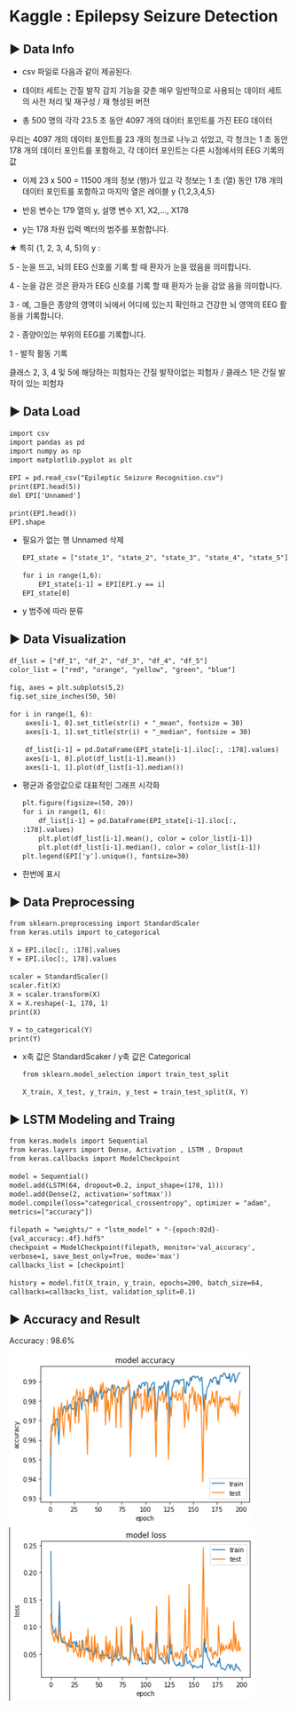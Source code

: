 # Kaggle : Epilepsy Seizure Detection

## ▶ Data Info
- csv 파일로 다음과 같이 제공된다.

- 데이터 세트는 간질 발작 감지 기능을 갖춘 매우 일반적으로 사용되는 데이터 세트의 사전 처리 및 재구성 / 재 형성된 버전

- 총 500 명의 각각 23.5 초 동안 4097 개의 데이터 포인트를 가진 EEG 데이터

우리는 4097 개의 데이터 포인트를 23 개의 청크로 나누고 섞었고, 각 청크는 1 초 동안 178 개의 데이터 포인트를 포함하고, 각 데이터 포인트는 다른 시점에서의 EEG 기록의 값

- 이제 23 x 500 = 11500 개의 정보 (행)가 있고 각 정보는 1 초 (열) 동안 178 개의 데이터 포인트를 포함하고 마지막 열은 레이블 y {1,2,3,4,5}

- 반응 변수는 179 열의 y, 설명 변수 X1, X2,…, X178 

- y는 178 차원 입력 벡터의 범주를 포함합니다. 


★ 특히 {1, 2, 3, 4, 5}의 y :

5 - 눈을 뜨고, 뇌의 EEG 신호를 기록 할 때 환자가 눈을 떴음을 의미합니다.

4 - 눈을 감은 것은 환자가 EEG 신호를 기록 할 때 환자가 눈을 감았 음을 의미합니다.

3 - 예, 그들은 종양의 영역이 뇌에서 어디에 있는지 확인하고 건강한 뇌 영역의 EEG 활동을 기록합니다.

2 - 종양이있는 부위의 EEG를 기록합니다.

1 - 발작 활동 기록

클래스 2, 3, 4 및 5에 해당하는 피험자는 간질 발작이없는 피험자 / 클래스 1은 간질 발작이 있는 피험자

## ▶ Data Load

    import csv
    import pandas as pd
    import numpy as np
    import matplotlib.pyplot as plt

    EPI = pd.read_csv("Epileptic Seizure Recognition.csv")
    print(EPI.head(5))
    del EPI['Unnamed']

    print(EPI.head())
    EPI.shape
    
- 필요가 없는 행 Unnamed 삭제
    
      EPI_state = ["state_1", "state_2", "state_3", "state_4", "state_5"]

      for i in range(1,6):
          EPI_state[i-1] = EPI[EPI.y == i]
      EPI_state[0]
      
- y 범주에 따라 분류

## ▶ Data Visualization
    df_list = ["df_1", "df_2", "df_3", "df_4", "df_5"]
    color_list = ["red", "orange", "yellow", "green", "blue"]

    fig, axes = plt.subplots(5,2)
    fig.set_size_inches(50, 50)

    for i in range(1, 6):
        axes[i-1, 0].set_title(str(i) + "_mean", fontsize = 30)
        axes[i-1, 1].set_title(str(i) + "_median", fontsize = 30)

        df_list[i-1] = pd.DataFrame(EPI_state[i-1].iloc[:, :178].values)
        axes[i-1, 0].plot(df_list[i-1].mean())
        axes[i-1, 1].plot(df_list[i-1].median())
- 평균과 중앙값으로 대표적인 그래프 시각화

      plt.figure(figsize=(50, 20))
      for i in range(1, 6):
          df_list[i-1] = pd.DataFrame(EPI_state[i-1].iloc[:, :178].values)
          plt.plot(df_list[i-1].mean(), color = color_list[i-1])
          plt.plot(df_list[i-1].median(), color = color_list[i-1])
      plt.legend(EPI['y'].unique(), fontsize=30)
- 한번에 표시
  
## ▶ Data Preprocessing
    from sklearn.preprocessing import StandardScaler
    from keras.utils import to_categorical

    X = EPI.iloc[:, :178].values
    Y = EPI.iloc[:, 178].values

    scaler = StandardScaler()
    scaler.fit(X)
    X = scaler.transform(X)
    X = X.reshape(-1, 178, 1)
    print(X)

    Y = to_categorical(Y)
    print(Y)
- x축 값은 StandardScaker / y축 값은 Categorical

      from sklearn.model_selection import train_test_split

      X_train, X_test, y_train, y_test = train_test_split(X, Y)
 
## ▶ LSTM Modeling and Traing
    from keras.models import Sequential
    from keras.layers import Dense, Activation , LSTM , Dropout
    from keras.callbacks import ModelCheckpoint

    model = Sequential()
    model.add(LSTM(64, dropout=0.2, input_shape=(178, 1)))
    model.add(Dense(2, activation='softmax'))
    model.compile(loss="categorical_crossentropy", optimizer = "adam", metrics=["accuracy"])

    filepath = "weights/" + "lstm_model" + "-{epoch:02d}-{val_accuracy:.4f}.hdf5"
    checkpoint = ModelCheckpoint(filepath, monitor='val_accuracy', verbose=1, save_best_only=True, mode='max')
    callbacks_list = [checkpoint]

    history = model.fit(X_train, y_train, epochs=200, batch_size=64, callbacks=callbacks_list, validation_split=0.1)
    
## ▶ Accuracy and Result
Accuracy : 98.6%

<img src="images/lstm_accuracy.PNG">

<img src="images/lstm_loss.PNG">

